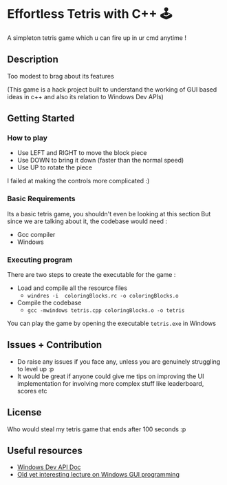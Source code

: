 
# Effortless Tetris with C++ 🕹
A simpleton tetris game which u can fire up in ur cmd anytime ! 

## Description

Too modest to brag about its features 

(This game is a hack project built to understand the working of GUI based ideas in c++ and also its relation to Windows Dev APIs) 

## Getting Started

### How to play 
- Use LEFT and RIGHT to move the block piece
- Use DOWN to bring it down (faster than the normal speed)
- Use UP to rotate the piece

I failed at making the controls more complicated :) 


### Basic Requirements

Its a basic tetris game, you shouldn't even be looking at this section
But since we are talking about it, the codebase would need : 
- Gcc compiler
- Windows


### Executing program

There are two steps to create the executable for the game : 
- Load and compile all the resource files
    - ```windres -i  coloringBlocks.rc -o coloringBlocks.o```
- Compile the codebase
    - `gcc -mwindows tetris.cpp coloringBlocks.o -o tetris`


You can play the game by opening the executable `tetris.exe` in Windows

## Issues + Contribution
- Do raise any issues if you face any, unless you are genuinely struggling to level up :p
- It would be great if anyone could give me tips on improving the UI implementation for involving more complex stuff like leaderboard, scores etc



## License

Who would steal my tetris game that ends after 100 seconds :p

## Useful resources
- [Windows Dev API Doc](https://docs.microsoft.com/en-us/windows/win32/api/)
- [Old yet interesting lecture on Windows GUI programming](https://ecs.syr.edu/faculty/Fawcett/handouts/coretechnologies/WindowsProgramming/Win32Prog/Don_Hobson/Don_Hobson.htm)